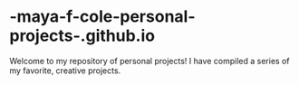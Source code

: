 # -maya-f-cole-personal-projects-.github.io
Welcome to my repository of personal projects! I have compiled a series of my favorite, creative projects.
